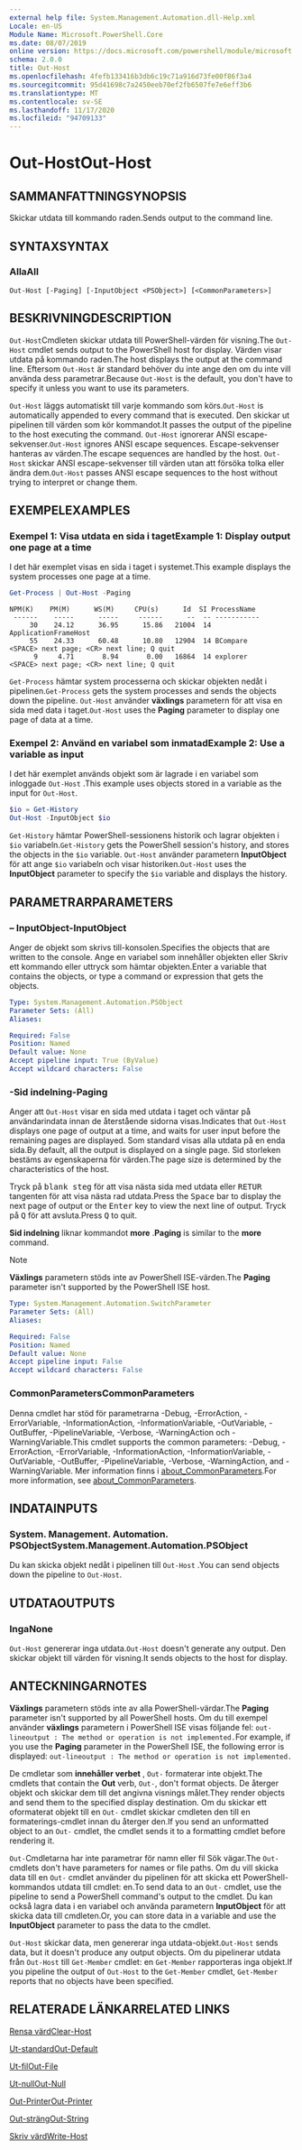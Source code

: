 ```yaml
---
external help file: System.Management.Automation.dll-Help.xml
Locale: en-US
Module Name: Microsoft.PowerShell.Core
ms.date: 08/07/2019
online version: https://docs.microsoft.com/powershell/module/microsoft.powershell.core/out-host?view=powershell-7.2&WT.mc_id=ps-gethelp
schema: 2.0.0
title: Out-Host
ms.openlocfilehash: 4fefb133416b3db6c19c71a916d73fe00f86f3a4
ms.sourcegitcommit: 95d41698c7a2450eeb70ef2fb6507fe7e6eff3b6
ms.translationtype: MT
ms.contentlocale: sv-SE
ms.lasthandoff: 11/17/2020
ms.locfileid: "94709133"
---
```

# <span data-ttu-id="44bad-102">Out-Host</span><span class="sxs-lookup"><span data-stu-id="44bad-102">Out-Host</span></span>

## <span data-ttu-id="44bad-103">SAMMANFATTNING</span><span class="sxs-lookup"><span data-stu-id="44bad-103">SYNOPSIS</span></span>
<span data-ttu-id="44bad-104">Skickar utdata till kommando raden.</span><span class="sxs-lookup"><span data-stu-id="44bad-104">Sends output to the command line.</span></span>

## <span data-ttu-id="44bad-105">SYNTAX</span><span class="sxs-lookup"><span data-stu-id="44bad-105">SYNTAX</span></span>

### <span data-ttu-id="44bad-106">Alla</span><span class="sxs-lookup"><span data-stu-id="44bad-106">All</span></span>

```
Out-Host [-Paging] [-InputObject <PSObject>] [<CommonParameters>]
```

## <span data-ttu-id="44bad-107">BESKRIVNING</span><span class="sxs-lookup"><span data-stu-id="44bad-107">DESCRIPTION</span></span>

<span data-ttu-id="44bad-108">`Out-Host`Cmdleten skickar utdata till PowerShell-värden för visning.</span><span class="sxs-lookup"><span data-stu-id="44bad-108">The `Out-Host` cmdlet sends output to the PowerShell host for display.</span></span> <span data-ttu-id="44bad-109">Värden visar utdata på kommando raden.</span><span class="sxs-lookup"><span data-stu-id="44bad-109">The host displays the output at the command line.</span></span> <span data-ttu-id="44bad-110">Eftersom `Out-Host` är standard behöver du inte ange den om du inte vill använda dess parametrar.</span><span class="sxs-lookup"><span data-stu-id="44bad-110">Because `Out-Host` is the default, you don't have to specify it unless you want to use its parameters.</span></span>

<span data-ttu-id="44bad-111">`Out-Host` läggs automatiskt till varje kommando som körs.</span><span class="sxs-lookup"><span data-stu-id="44bad-111">`Out-Host` is automatically appended to every command that is executed.</span></span> <span data-ttu-id="44bad-112">Den skickar ut pipelinen till värden som kör kommandot.</span><span class="sxs-lookup"><span data-stu-id="44bad-112">It passes the output of the pipeline to the host executing the command.</span></span> <span data-ttu-id="44bad-113">`Out-Host` ignorerar ANSI escape-sekvenser.</span><span class="sxs-lookup"><span data-stu-id="44bad-113">`Out-Host` ignores ANSI escape sequences.</span></span> <span data-ttu-id="44bad-114">Escape-sekvenser hanteras av värden.</span><span class="sxs-lookup"><span data-stu-id="44bad-114">The escape sequences are handled by the host.</span></span> <span data-ttu-id="44bad-115">`Out-Host` skickar ANSI escape-sekvenser till värden utan att försöka tolka eller ändra dem.</span><span class="sxs-lookup"><span data-stu-id="44bad-115">`Out-Host` passes ANSI escape sequences to the host without trying to interpret or change them.</span></span>

## <span data-ttu-id="44bad-116">EXEMPEL</span><span class="sxs-lookup"><span data-stu-id="44bad-116">EXAMPLES</span></span>

### <span data-ttu-id="44bad-117">Exempel 1: Visa utdata en sida i taget</span><span class="sxs-lookup"><span data-stu-id="44bad-117">Example 1: Display output one page at a time</span></span>

<span data-ttu-id="44bad-118">I det här exemplet visas en sida i taget i systemet.</span><span class="sxs-lookup"><span data-stu-id="44bad-118">This example displays the system processes one page at a time.</span></span>

```powershell
Get-Process | Out-Host -Paging
```

```Output
NPM(K)    PM(M)      WS(M)     CPU(s)      Id  SI ProcessName
 ------    -----      -----     ------      --  -- -----------
     30    24.12      36.95      15.86   21004  14 ApplicationFrameHost
     55    24.33      60.48      10.80   12904  14 BCompare
<SPACE> next page; <CR> next line; Q quit
      9     4.71       8.94       0.00   16864  14 explorer
<SPACE> next page; <CR> next line; Q quit
```

<span data-ttu-id="44bad-119">`Get-Process` hämtar system processerna och skickar objekten nedåt i pipelinen.</span><span class="sxs-lookup"><span data-stu-id="44bad-119">`Get-Process` gets the system processes and sends the objects down the pipeline.</span></span> <span data-ttu-id="44bad-120">`Out-Host` använder **växlings** parametern för att visa en sida med data i taget.</span><span class="sxs-lookup"><span data-stu-id="44bad-120">`Out-Host` uses the **Paging** parameter to display one page of data at a time.</span></span>

### <span data-ttu-id="44bad-121">Exempel 2: Använd en variabel som inmatad</span><span class="sxs-lookup"><span data-stu-id="44bad-121">Example 2: Use a variable as input</span></span>

<span data-ttu-id="44bad-122">I det här exemplet används objekt som är lagrade i en variabel som inloggade `Out-Host` .</span><span class="sxs-lookup"><span data-stu-id="44bad-122">This example uses objects stored in a variable as the input for `Out-Host`.</span></span>

```powershell
$io = Get-History
Out-Host -InputObject $io
```

<span data-ttu-id="44bad-123">`Get-History` hämtar PowerShell-sessionens historik och lagrar objekten i `$io` variabeln.</span><span class="sxs-lookup"><span data-stu-id="44bad-123">`Get-History` gets the PowerShell session's history, and stores the objects in the `$io` variable.</span></span>
<span data-ttu-id="44bad-124">`Out-Host` använder parametern **InputObject** för att ange `$io` variabeln och visar historiken.</span><span class="sxs-lookup"><span data-stu-id="44bad-124">`Out-Host` uses the **InputObject** parameter to specify the `$io` variable and displays the history.</span></span>

## <span data-ttu-id="44bad-125">PARAMETRAR</span><span class="sxs-lookup"><span data-stu-id="44bad-125">PARAMETERS</span></span>

### <span data-ttu-id="44bad-126">– InputObject</span><span class="sxs-lookup"><span data-stu-id="44bad-126">-InputObject</span></span>

<span data-ttu-id="44bad-127">Anger de objekt som skrivs till-konsolen.</span><span class="sxs-lookup"><span data-stu-id="44bad-127">Specifies the objects that are written to the console.</span></span> <span data-ttu-id="44bad-128">Ange en variabel som innehåller objekten eller Skriv ett kommando eller uttryck som hämtar objekten.</span><span class="sxs-lookup"><span data-stu-id="44bad-128">Enter a variable that contains the objects, or type a command or expression that gets the objects.</span></span>

```yaml
Type: System.Management.Automation.PSObject
Parameter Sets: (All)
Aliases:

Required: False
Position: Named
Default value: None
Accept pipeline input: True (ByValue)
Accept wildcard characters: False
```

### <span data-ttu-id="44bad-129">-Sid indelning</span><span class="sxs-lookup"><span data-stu-id="44bad-129">-Paging</span></span>

<span data-ttu-id="44bad-130">Anger att `Out-Host` visar en sida med utdata i taget och väntar på användarindata innan de återstående sidorna visas.</span><span class="sxs-lookup"><span data-stu-id="44bad-130">Indicates that `Out-Host` displays one page of output at a time, and waits for user input before the remaining pages are displayed.</span></span> <span data-ttu-id="44bad-131">Som standard visas alla utdata på en enda sida.</span><span class="sxs-lookup"><span data-stu-id="44bad-131">By default, all the output is displayed on a single page.</span></span> <span data-ttu-id="44bad-132">Sid storleken bestäms av egenskaperna för värden.</span><span class="sxs-lookup"><span data-stu-id="44bad-132">The page size is determined by the characteristics of the host.</span></span>

<span data-ttu-id="44bad-133">Tryck på <kbd>blank steg</kbd> för att visa nästa sida med utdata eller <kbd>RETUR</kbd> tangenten för att visa nästa rad utdata.</span><span class="sxs-lookup"><span data-stu-id="44bad-133">Press the <kbd>Space</kbd> bar to display the next page of output or the <kbd>Enter</kbd> key to view the next line of output.</span></span> <span data-ttu-id="44bad-134">Tryck på <kbd>Q</kbd> för att avsluta.</span><span class="sxs-lookup"><span data-stu-id="44bad-134">Press <kbd>Q</kbd> to quit.</span></span>

<span data-ttu-id="44bad-135">**Sid indelning** liknar kommandot **more** .</span><span class="sxs-lookup"><span data-stu-id="44bad-135">**Paging** is similar to the **more** command.</span></span>

> [!NOTE]
> <span data-ttu-id="44bad-136">**Växlings** parametern stöds inte av PowerShell ISE-värden.</span><span class="sxs-lookup"><span data-stu-id="44bad-136">The **Paging** parameter isn't supported by the PowerShell ISE host.</span></span>

```yaml
Type: System.Management.Automation.SwitchParameter
Parameter Sets: (All)
Aliases:

Required: False
Position: Named
Default value: None
Accept pipeline input: False
Accept wildcard characters: False
```

### <span data-ttu-id="44bad-137">CommonParameters</span><span class="sxs-lookup"><span data-stu-id="44bad-137">CommonParameters</span></span>

<span data-ttu-id="44bad-138">Denna cmdlet har stöd för parametrarna -Debug, -ErrorAction, -ErrorVariable, -InformationAction, -InformationVariable, -OutVariable, -OutBuffer, -PipelineVariable, -Verbose, -WarningAction och -WarningVariable.</span><span class="sxs-lookup"><span data-stu-id="44bad-138">This cmdlet supports the common parameters: -Debug, -ErrorAction, -ErrorVariable, -InformationAction, -InformationVariable, -OutVariable, -OutBuffer, -PipelineVariable, -Verbose, -WarningAction, and -WarningVariable.</span></span> <span data-ttu-id="44bad-139">Mer information finns i [about_CommonParameters](https://go.microsoft.com/fwlink/?LinkID=113216).</span><span class="sxs-lookup"><span data-stu-id="44bad-139">For more information, see [about_CommonParameters](https://go.microsoft.com/fwlink/?LinkID=113216).</span></span>

## <span data-ttu-id="44bad-140">INDATA</span><span class="sxs-lookup"><span data-stu-id="44bad-140">INPUTS</span></span>

### <span data-ttu-id="44bad-141">System. Management. Automation. PSObject</span><span class="sxs-lookup"><span data-stu-id="44bad-141">System.Management.Automation.PSObject</span></span>

<span data-ttu-id="44bad-142">Du kan skicka objekt nedåt i pipelinen till `Out-Host` .</span><span class="sxs-lookup"><span data-stu-id="44bad-142">You can send objects down the pipeline to `Out-Host`.</span></span>

## <span data-ttu-id="44bad-143">UTDATA</span><span class="sxs-lookup"><span data-stu-id="44bad-143">OUTPUTS</span></span>

### <span data-ttu-id="44bad-144">Inga</span><span class="sxs-lookup"><span data-stu-id="44bad-144">None</span></span>

<span data-ttu-id="44bad-145">`Out-Host` genererar inga utdata.</span><span class="sxs-lookup"><span data-stu-id="44bad-145">`Out-Host` doesn't generate any output.</span></span> <span data-ttu-id="44bad-146">Den skickar objekt till värden för visning.</span><span class="sxs-lookup"><span data-stu-id="44bad-146">It sends objects to the host for display.</span></span>

## <span data-ttu-id="44bad-147">ANTECKNINGAR</span><span class="sxs-lookup"><span data-stu-id="44bad-147">NOTES</span></span>

<span data-ttu-id="44bad-148">**Växlings** parametern stöds inte av alla PowerShell-värdar.</span><span class="sxs-lookup"><span data-stu-id="44bad-148">The **Paging** parameter isn't supported by all PowerShell hosts.</span></span> <span data-ttu-id="44bad-149">Om du till exempel använder **växlings** parametern i PowerShell ISE visas följande fel: `out-lineoutput : The method or operation is not implemented.`</span><span class="sxs-lookup"><span data-stu-id="44bad-149">For example, if you use the **Paging** parameter in the PowerShell ISE, the following error is displayed: `out-lineoutput : The method or operation is not implemented.`</span></span>

<span data-ttu-id="44bad-150">De cmdletar som **innehåller verbet** , `Out-` formaterar inte objekt.</span><span class="sxs-lookup"><span data-stu-id="44bad-150">The cmdlets that contain the **Out** verb, `Out-`, don't format objects.</span></span> <span data-ttu-id="44bad-151">De återger objekt och skickar dem till det angivna visnings målet.</span><span class="sxs-lookup"><span data-stu-id="44bad-151">They render objects and send them to the specified display destination.</span></span> <span data-ttu-id="44bad-152">Om du skickar ett oformaterat objekt till en `Out-` cmdlet skickar cmdleten den till en formaterings-cmdlet innan du återger den.</span><span class="sxs-lookup"><span data-stu-id="44bad-152">If you send an unformatted object to an `Out-` cmdlet, the cmdlet sends it to a formatting cmdlet before rendering it.</span></span>

<span data-ttu-id="44bad-153">`Out-`Cmdletarna har inte parametrar för namn eller fil Sök vägar.</span><span class="sxs-lookup"><span data-stu-id="44bad-153">The `Out-` cmdlets don't have parameters for names or file paths.</span></span> <span data-ttu-id="44bad-154">Om du vill skicka data till en `Out-` cmdlet använder du pipelinen för att skicka ett PowerShell-kommandos utdata till cmdlet: en.</span><span class="sxs-lookup"><span data-stu-id="44bad-154">To send data to an `Out-` cmdlet, use the pipeline to send a PowerShell command's output to the cmdlet.</span></span> <span data-ttu-id="44bad-155">Du kan också lagra data i en variabel och använda parametern **InputObject** för att skicka data till cmdleten.</span><span class="sxs-lookup"><span data-stu-id="44bad-155">Or, you can store data in a variable and use the **InputObject** parameter to pass the data to the cmdlet.</span></span>

<span data-ttu-id="44bad-156">`Out-Host` skickar data, men genererar inga utdata-objekt.</span><span class="sxs-lookup"><span data-stu-id="44bad-156">`Out-Host` sends data, but it doesn't produce any output objects.</span></span> <span data-ttu-id="44bad-157">Om du pipelinerar utdata från `Out-Host` till `Get-Member` cmdlet: en `Get-Member` rapporteras inga objekt.</span><span class="sxs-lookup"><span data-stu-id="44bad-157">If you pipeline the output of `Out-Host` to the `Get-Member` cmdlet, `Get-Member` reports that no objects have been specified.</span></span>

## <span data-ttu-id="44bad-158">RELATERADE LÄNKAR</span><span class="sxs-lookup"><span data-stu-id="44bad-158">RELATED LINKS</span></span>

[<span data-ttu-id="44bad-159">Rensa värd</span><span class="sxs-lookup"><span data-stu-id="44bad-159">Clear-Host</span></span>](Clear-Host.md)

[<span data-ttu-id="44bad-160">Ut-standard</span><span class="sxs-lookup"><span data-stu-id="44bad-160">Out-Default</span></span>](Out-Default.md)

[<span data-ttu-id="44bad-161">Ut-fil</span><span class="sxs-lookup"><span data-stu-id="44bad-161">Out-File</span></span>](../Microsoft.PowerShell.Utility/Out-File.md)

[<span data-ttu-id="44bad-162">Ut-null</span><span class="sxs-lookup"><span data-stu-id="44bad-162">Out-Null</span></span>](Out-Null.md)

[<span data-ttu-id="44bad-163">Out-Printer</span><span class="sxs-lookup"><span data-stu-id="44bad-163">Out-Printer</span></span>](../Microsoft.PowerShell.Utility/Out-Printer.md)

[<span data-ttu-id="44bad-164">Out-sträng</span><span class="sxs-lookup"><span data-stu-id="44bad-164">Out-String</span></span>](../Microsoft.PowerShell.Utility/Out-String.md)

[<span data-ttu-id="44bad-165">Skriv värd</span><span class="sxs-lookup"><span data-stu-id="44bad-165">Write-Host</span></span>](../Microsoft.PowerShell.Utility/Write-Host.md)

